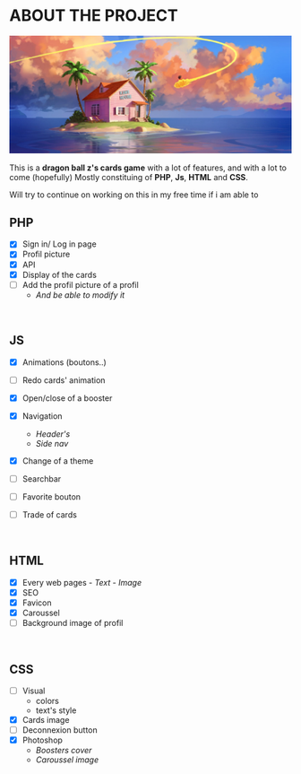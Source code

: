 # ABOUT THE PROJECT
![dragon ball](img/swiper/dragon.jpg)
<br>

This is a **dragon ball z's cards game** with a lot of features, and with a lot to come (hopefully)
Mostly constituing of **PHP**, **Js**, **HTML** and **CSS**.

Will try to continue on working on this in my free time if i am able to
<br>

## PHP
- [X] Sign in/ Log in page
- [X] Profil picture
- [X] API
- [X] Display of the cards
- [ ] Add the profil picture of a profil
     - *And be able to modify it*
<br>

## JS
- [X] Animations (boutons..)
- [ ] Redo cards' animation
- [X] Open/close of a booster
- [X] Navigation
    - *Header's*
    - *Side nav*
- [X] Change of a theme
- [ ] Searchbar
- [ ] Favorite bouton

- [ ] Trade of cards
<br>

## HTML 
- [X] Every web pages
      - *Text*
      - *Image*
- [X] SEO
- [X] Favicon
- [X] Caroussel
- [ ] Background image of profil
<br>

## CSS
- [ ] Visual
  - colors
  - text's style
- [X] Cards image
- [ ] Deconnexion button
- [X] Photoshop 
   - *Boosters cover*
   - *Caroussel image*


